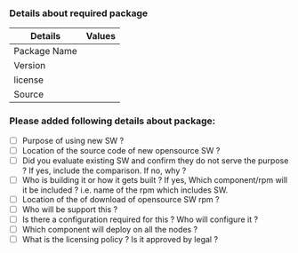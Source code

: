 ### Details about required package

Details | Values
------ | ------
Package Name  | 
Version | 
license |
Source  | 


### Please added following details about package:

* [ ] Purpose of using new SW ?
* [ ] Location of the source code of new opensource SW ?
* [ ] Did you evaluate existing SW and confirm they do not serve the purpose ? If yes, include the comparison. If no, why ?
* [ ] Who is building it or how it gets built ? If yes, Which component/rpm will it be included ? i.e. name of the rpm which includes SW.
* [ ] Location of the of download of opensource SW rpm ?
* [ ] Who will be support this ?
* [ ] Is there a configuration required for this ? Who will configure it ?
* [ ] Which component will deploy on all the nodes ?
* [ ] What is the licensing policy ? Is it approved by legal ? 
